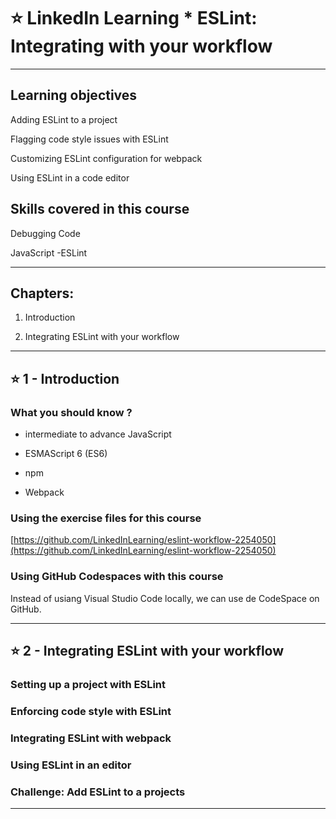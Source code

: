 # :star: LinkedIn Learning * ESLint: Integrating with your workflow

---

## Learning objectives

Adding ESLint to a project

Flagging code style issues with ESLint

Customizing ESLint configuration for webpack

Using ESLint in a code editor

## Skills covered in this course

Debugging Code

JavaScript -ESLint

---

## Chapters:

1. Introduction

2. Integrating ESLint with your workflow

---

## :star: 1 - Introduction


### What you should know ?

- intermediate to advance JavaScript

- ESMAScript 6 (ES6)

- npm

- Webpack

### Using the exercise files for this course

[https://github.com/LinkedInLearning/eslint-workflow-2254050](https://github.com/LinkedInLearning/eslint-workflow-2254050)


### Using GitHub Codespaces with this course

Instead of usiang Visual Studio Code locally, we can use de CodeSpace on GitHub.

---

## :star: 2 - Integrating ESLint with your workflow

### Setting up a project with ESLint

### Enforcing code style with ESLint

### Integrating ESLint with webpack

### Using ESLint in an editor

### Challenge: Add ESLint to a projects


---
